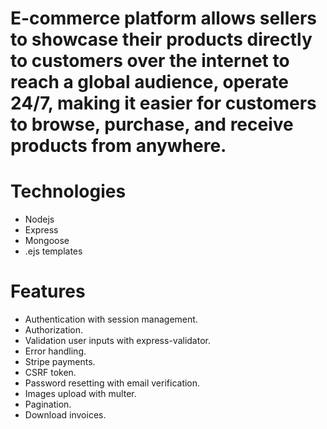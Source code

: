 # E-commerce platform allows sellers to showcase their products directly to customers over the internet to reach a global audience, operate 24/7, making it easier for customers to browse, purchase, and receive products from anywhere.

# Technologies
- Nodejs
- Express
- Mongoose
- .ejs templates


# Features
- Authentication with session management.
- Authorization.
- Validation user inputs with express-validator.
- Error handling.
- Stripe payments.
- CSRF token.
- Password resetting with email verification.
- Images upload with multer.
- Pagination.
- Download invoices.